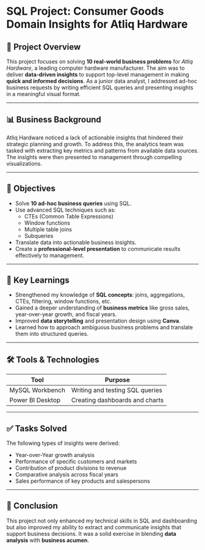 # SQL Project: Consumer Goods Domain Insights for Atliq Hardware

## 📌 Project Overview

This project focuses on solving **10 real-world business problems** for *Atliq Hardware*, a leading computer hardware manufacturer. The aim was to deliver **data-driven insights** to support top-level management in making **quick and informed decisions**. As a junior data analyst, I addressed ad-hoc business requests by writing efficient SQL queries and presenting insights in a meaningful visual format.

---

## 📊 Business Background

Atliq Hardware noticed a lack of actionable insights that hindered their strategic planning and growth. To address this, the analytics team was tasked with extracting key metrics and patterns from available data sources. The insights were then presented to management through compelling visualizations.

---

## 🎯 Objectives

- Solve **10 ad-hoc business queries** using SQL.
- Use advanced SQL techniques such as:
  - CTEs (Common Table Expressions)
  - Window functions
  - Multiple table joins
  - Subqueries
- Translate data into actionable business insights.
- Create a **professional-level presentation** to communicate results effectively to management.

---

## 🧠 Key Learnings

- Strengthened my knowledge of **SQL concepts**: joins, aggregations, CTEs, filtering, window functions, etc.
- Gained a deeper understanding of **business metrics** like gross sales, year-over-year growth, and fiscal years.
- Improved **data storytelling** and presentation design using **Canva**.
- Learned how to approach ambiguous business problems and translate them into structured queries.

---

## 🛠 Tools & Technologies

| Tool              | Purpose                             |
|-------------------|-------------------------------------|
| MySQL Workbench   | Writing and testing SQL queries     |
| Power BI Desktop  | Creating dashboards and charts      |

---

## ✅ Tasks Solved

The following types of insights were derived:

- Year-over-Year growth analysis
- Performance of specific customers and markets
- Contribution of product divisions to revenue
- Comparative analysis across fiscal years
- Sales performance of key products and salespersons

---

## 📌 Conclusion

This project not only enhanced my technical skills in SQL and dashboarding but also improved my ability to extract and communicate insights that support business decisions. It was a solid exercise in blending **data analysis** with **business acumen**.


